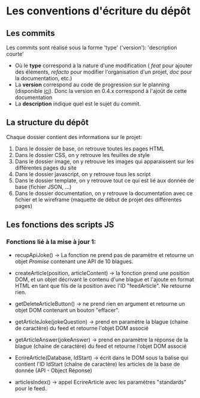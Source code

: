 # Les conventions d'écriture du dépôt

## Les commits

Les commits sont réalisé sous la forme
'type' ('version'): 'description courte'
- Où le **type** correspond à la nature d'une modification ( _feat_ pour ajouter des éléments, _refacto_ pour modifier l'organisation d'un projet, _doc_ pour la documentation, etc.)
- La **version** correspond au code de progression sur le planning (disponible [ici](https://github.com/users/aflori/projects/5/views/1)). Donc la version en 0.4.x correspond à l'ajoût de cette documentation
- La **description** indique quel est le sujet du commit.

## La structure du dépôt

Chaque dossier contient des informations sur le projet:

1. Dans le dossier de base, on retrouve toutes les pages HTML
2. Dans le dossier CSS, on y retrouve les feuilles de style
3. Dans le dossier image, on y retrouve les images qui apparaissent sur les différentes pages du site
4. Dans le dossier javascript, on y retrouve tous les script
5. Dans le dossier template, on y retrouve tout ce qui est lié aux donnée de base (fichier JSON, ...)
6. Dans le dossier documentation, on y retrouve la documentation avec ce fichier et le wireframe (maquette de début de projet des différentes pages)


## Les fonctions des scripts JS

### Fonctions lié à la mise à jour 1:

+ recupApiJoke() -> La fonction ne prend pas de paramètre et retourne un objet _Promise_ contenant une API de 10 blagues.

+ createArticle(position, articleContent) -> la fonction prend une position DOM, et un objet décrivant le contenu d'une blague et l'ajoute en format HTML en tant que fils de la position avec l'ID "feedArticle". Ne retourne rien.

+ getDeleteArticleButton() -> ne prend rien en argument et retourne un objet DOM contenant un bouton "effacer".

+ getArticleJoke(jokeQuestion) -> prend en paramètre la blague (chaine de caractère) du feed et retourne l'objet DOM associé

+ getArticleAnswer(jokeAnswer) -> prend en paramètre la réponse de la blague (chaine de caractère) du feed et retourne l'objet DOM associé

+ EcrireArticle(Database, IdStart) -> écrit dans le DOM sous la balise qui contient l'ID IdStart (chaîne de caractère) les articles de la base de donnée (API - Object Réponse)

+ articlesIndex() -> appel EcrireArticle avec les paramètres "standards" pour le feed.
